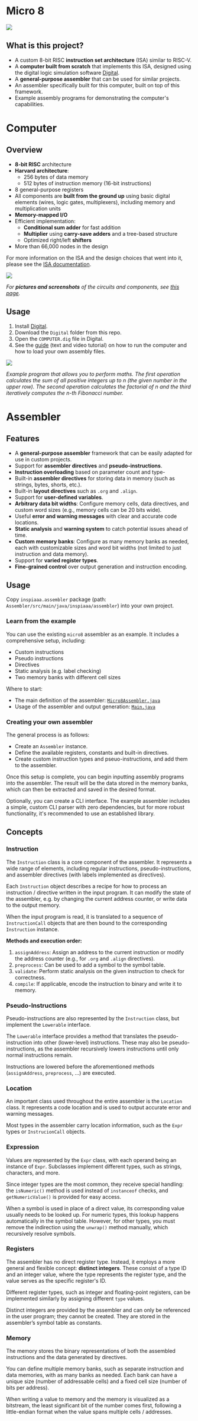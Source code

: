# Micro 8

![](https://github.com/Inspiaaa/Micro8/blob/master/Micro8Documentation/Images/Animations/HelloWorld.gif)

## What is this project?

- A custom 8-bit RISC **instruction set architecture** (ISA) similar to RISC-V.
- A **computer built from scratch** that implements this ISA, designed using the digital logic simulation software [Digital](https://github.com/hneemann/Digital).
- A **general-purpose assembler** that can be used for similar projects.
- An assembler specifically built for this computer, built on top of this framework.
- Example assembly programs for demonstrating the computer's capabilities.

# Computer

## Overview

- **8-bit RISC** architecture
- **Harvard architecture**: 
	- 256 bytes of data memory
	- 512 bytes of instruction memory (16-bit instructions)
- 8 general-purpose registers
- All components are **built from the ground up** using basic digital elements (wires, logic gates, multiplexers), including memory and multiplication units
- **Memory-mapped I/O**
- Efficient implementation:
	- **Conditional sum adder** for fast addition
	- **Multiplier** using **carry-save adders** and a tree-based structure
	- Optimized right/left **shifters**
- More than 66,000 nodes in the design

For more information on the ISA and the design choices that went into it, please see the [ISA documentation](https://github.com/Inspiaaa/Micro8/blob/master/Micro8Documentation/ISA.md).

![](https://github.com/Inspiaaa/Micro8/raw/master/Micro8Documentation/Images/Components/MEM_64.png)

*For **pictures and screenshots** of the circuits and components, see [this page](https://github.com/Inspiaaa/Micro8/blob/master/Micro8Documentation/Screenshots.md).*

## Usage

1. Install [Digital](https://github.com/hneemann/Digital).
2. Download the `Digital` folder from this repo.
3. Open the `COMPUTER.dig` file in Digital.
4. See the [guide](https://github.com/Inspiaaa/Micro8/blob/master/Micro8Documentation/Usage%20Tutorial.md) (text and video tutorial) on how to run the computer and how to load your own assembly files.

![](https://github.com/Inspiaaa/Micro8/blob/master/Micro8Documentation/Images/Animations/Maths.gif)

*Example program that allows you to perform maths. The first operation calculates the sum of all positive integers up to n (the given number in the upper row). The second operation calculates the factorial of n and the third iteratively computes the n-th Fibonacci number.*

# Assembler

## Features

- A **general-purpose assembler** framework that can be easily adapted for use in custom projects.
- Support for **assembler directives** and **pseudo-instructions**.
- **Instruction overloading** based on parameter count and type-
- Built-in **assembler directives** for storing data in memory (such as strings, bytes, shorts, etc.).
- Built-in **layout directives** such as `.org` and `.align`.
- Support for **user-defined variables**.
- **Arbitrary data bit widths**: Configure memory cells, data directives, and custom word sizes (e.g., memory cells can be 20 bits wide).
- Useful **error and warning messages** with clear and accurate code locations.
- **Static analysis** and **warning system** to catch potential issues ahead of time.
- **Custom memory banks**: Configure as many memory banks as needed, each with customizable sizes and word bit widths (not limited to just instruction and data memory).
- Support for **varied register types**.
- **Fine-grained control** over output generation and instruction encoding.

## Usage

Copy `inspiaaa.assembler` package (path: `Assembler/src/main/java/inspiaaa/assembler`) into your own project.

### Learn from the example

You can use the existing `micro8` assembler as an example. It includes a comprehensive setup, including:
- Custom instructions
- Pseudo instructions
- Directives
- Static analysis (e.g. label checking)
- Two memory banks with different cell sizes

Where to start:
- The main definition of the assembler: [`Micro8Assembler.java`](https://github.com/Inspiaaa/Micro8/blob/master/Assembler/src/main/java/inspiaaa/micro8/Micro8Assembler.java)
- Usage of the assembler and output generation: [`Main.java`](https://github.com/Inspiaaa/Micro8/blob/master/Assembler/src/main/java/inspiaaa/micro8/Main.java)

### Creating your own assembler

The general process is as follows:
- Create an `Assembler` instance.
- Define the available registers, constants and built-in directives.
- Create custom instruction types and pseuo-instructions, and add them to the assembler.

Once this setup is complete, you can begin inputting assembly programs into the assembler. The result will be the data stored in the memory banks, which can then be extracted and saved in the desired format.

Optionally, you can create a CLI interface. The example assembler includes a simple, custom CLI parser with zero dependencies, but for more robust functionality, it's recommended to use an established library.

## Concepts

### Instruction

The `Instruction` class is a core component of the assembler. It represents a wide range of elements, including regular instructions, pseudo-instructions, and assembler directives (with labels implemented as directives).

Each `Instruction` object describes a recipe for how to process an instruction / directive written in the input program. It can modify the state of the assembler, e.g. by changing the current address counter, or write data to the output memory.

When the input program is read, it is translated to a sequence of `InstructionCall` objects that are then bound to the corresponding `Instruction` instance.

**Methods and execution order:**
1. `assignAddress`: Assign an address to the current instruction or modify the address counter (e.g., for `.org` and `.align` directives).
2. `preprocess`: Can be used to add a symbol to the symbol table.
3. `validate`: Perform static analysis on the given instruction to check for correctness.
4. `compile`: If applicable, encode the instruction to binary and write it to memory.

### Pseudo-Instructions

Pseudo-instructions are also represented by the `Instruction` class, but implement the `Lowerable` interface.

The `Lowerable` interface provides a method that translates the pseudo-instruction into other (lower-level) instructions. These may also be pseudo-instructions, as the assembler recursively lowers instructions until only normal instructions remain.

Instructions are lowered before the aforementioned methods (`assignAddress`, `preprocess`, ...) are executed.

### Location

An important class used throughout the entire assembler is the `Location` class. It represents a code location and is used to output accurate error and warning messages. 

Most types in the assembler carry location information, such as the `Expr` types or `InstrucionCall` objects.

### Expression

Values are represented by the `Expr` class, with each operand being an instance of `Expr`. Subclasses implement different types, such as strings, characters, and more.

Since integer types are the most common, they receive special handling: the `isNumeric()` method is used instead of `instanceof` checks, and `getNumericValue()` is provided for easy access.

When a symbol is used in place of a direct value, its corresponding value usually needs to be looked up. For numeric types, this lookup happens automatically in the symbol table. However, for other types, you must remove the indirection using the `unwrap()` method manually, which recursively resolve symbols.

### Registers

The assembler has no direct register type. Instead, it employs a more general and flexible concept: **distinct integers**. These consist of a type ID and an integer value, where the type represents the register type, and the value serves as the specific register's ID.

Different register types, such as integer and floating-point registers, can be implemented similarly by assigning different `type` values.

Distinct integers are provided by the assembler and can only be referenced in the user program; they cannot be created. They are stored in the assembler’s symbol table as constants.

### Memory

The memory stores the binary representations of both the assembled instructions and the data generated by directives.

You can define multiple memory banks, such as separate instruction and data memories, with as many banks as needed. Each bank can have a unique size (number of addressable cells) and a fixed cell size (number of bits per address).

When writing a value to memory and the memory is visualized as a bitstream, the least significant bit of the number comes first, following a little-endian format when the value spans multiple cells / addresses.